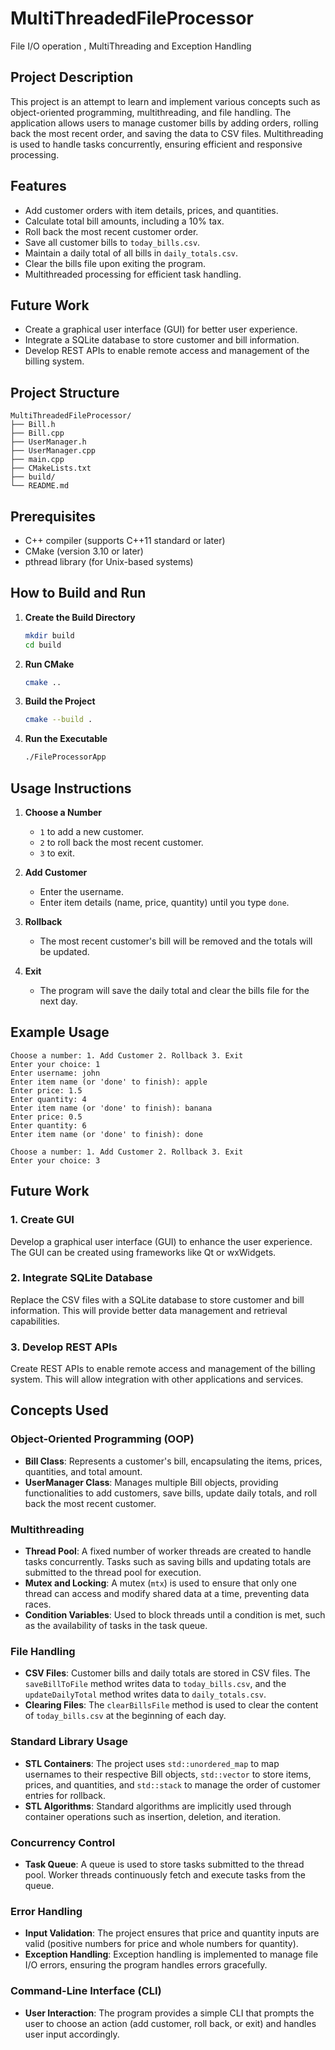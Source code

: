 # MultiThreadedFileProcessor
File I/O operation , MultiThreading and Exception Handling
## Project Description

This project is an attempt to learn and implement various concepts such as object-oriented programming, multithreading, and file handling. The application allows users to manage customer bills by adding orders, rolling back the most recent order, and saving the data to CSV files. Multithreading is used to handle tasks concurrently, ensuring efficient and responsive processing.

## Features

- Add customer orders with item details, prices, and quantities.
- Calculate total bill amounts, including a 10% tax.
- Roll back the most recent customer order.
- Save all customer bills to `today_bills.csv`.
- Maintain a daily total of all bills in `daily_totals.csv`.
- Clear the bills file upon exiting the program.
- Multithreaded processing for efficient task handling.

## Future Work

- Create a graphical user interface (GUI) for better user experience.
- Integrate a SQLite database to store customer and bill information.
- Develop REST APIs to enable remote access and management of the billing system.

## Project Structure

```
MultiThreadedFileProcessor/
├── Bill.h
├── Bill.cpp
├── UserManager.h
├── UserManager.cpp
├── main.cpp
├── CMakeLists.txt
├── build/
└── README.md
```

## Prerequisites

- C++ compiler (supports C++11 standard or later)
- CMake (version 3.10 or later)
- pthread library (for Unix-based systems)

## How to Build and Run

1. **Create the Build Directory**
   ```sh
   mkdir build
   cd build
   ```

2. **Run CMake**
   ```sh
   cmake ..
   ```

3. **Build the Project**
   ```sh
   cmake --build .
   ```

4. **Run the Executable**
   ```sh
   ./FileProcessorApp
   ```

## Usage Instructions

1. **Choose a Number**
   - `1` to add a new customer.
   - `2` to roll back the most recent customer.
   - `3` to exit.

2. **Add Customer**
   - Enter the username.
   - Enter item details (name, price, quantity) until you type `done`.

3. **Rollback**
   - The most recent customer's bill will be removed and the totals will be updated.

4. **Exit**
   - The program will save the daily total and clear the bills file for the next day.

## Example Usage

```
Choose a number: 1. Add Customer 2. Rollback 3. Exit
Enter your choice: 1
Enter username: john
Enter item name (or 'done' to finish): apple
Enter price: 1.5
Enter quantity: 4
Enter item name (or 'done' to finish): banana
Enter price: 0.5
Enter quantity: 6
Enter item name (or 'done' to finish): done

Choose a number: 1. Add Customer 2. Rollback 3. Exit
Enter your choice: 3
```

## Future Work

### 1. Create GUI

Develop a graphical user interface (GUI) to enhance the user experience. The GUI can be created using frameworks like Qt or wxWidgets.

### 2. Integrate SQLite Database

Replace the CSV files with a SQLite database to store customer and bill information. This will provide better data management and retrieval capabilities.

### 3. Develop REST APIs

Create REST APIs to enable remote access and management of the billing system. This will allow integration with other applications and services.

## Concepts Used

### Object-Oriented Programming (OOP)
- **Bill Class**: Represents a customer's bill, encapsulating the items, prices, quantities, and total amount.
- **UserManager Class**: Manages multiple Bill objects, providing functionalities to add customers, save bills, update daily totals, and roll back the most recent customer.

### Multithreading
- **Thread Pool**: A fixed number of worker threads are created to handle tasks concurrently. Tasks such as saving bills and updating totals are submitted to the thread pool for execution.
- **Mutex and Locking**: A mutex (`mtx`) is used to ensure that only one thread can access and modify shared data at a time, preventing data races.
- **Condition Variables**: Used to block threads until a condition is met, such as the availability of tasks in the task queue.

### File Handling
- **CSV Files**: Customer bills and daily totals are stored in CSV files. The `saveBillToFile` method writes data to `today_bills.csv`, and the `updateDailyTotal` method writes data to `daily_totals.csv`.
- **Clearing Files**: The `clearBillsFile` method is used to clear the content of `today_bills.csv` at the beginning of each day.

### Standard Library Usage
- **STL Containers**: The project uses `std::unordered_map` to map usernames to their respective Bill objects, `std::vector` to store items, prices, and quantities, and `std::stack` to manage the order of customer entries for rollback.
- **STL Algorithms**: Standard algorithms are implicitly used through container operations such as insertion, deletion, and iteration.

### Concurrency Control
- **Task Queue**: A queue is used to store tasks submitted to the thread pool. Worker threads continuously fetch and execute tasks from the queue.

### Error Handling
- **Input Validation**: The project ensures that price and quantity inputs are valid (positive numbers for price and whole numbers for quantity).
- **Exception Handling**: Exception handling is implemented to manage file I/O errors, ensuring the program handles errors gracefully.

### Command-Line Interface (CLI)
- **User Interaction**: The program provides a simple CLI that prompts the user to choose an action (add customer, roll back, or exit) and handles user input accordingly.
